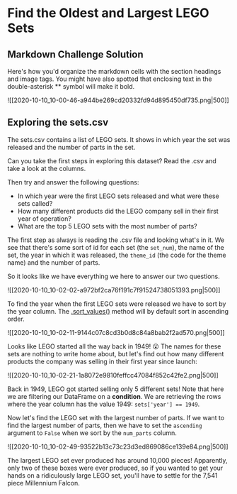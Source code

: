 # Find the Oldest and Largest LEGO Sets

## Markdown Challenge Solution

Here's how you'd organize the markdown cells with the section headings and image tags. You might have also spotted that enclosing text in the double-asterisk ** symbol will make it bold.

![[2020-10-10_10-00-46-a944be269cd20332fd94d895450df735.png|500]]

## Exploring the sets.csv

The sets.csv contains a list of LEGO sets. It shows in which year the set was released and the number of parts in the set.

Can you take the first steps in exploring this dataset? Read the .csv and take a look at the columns.

Then try and answer the following questions:

- In which year were the first LEGO sets released and what were these sets called?
- How many different products did the LEGO company sell in their first year of operation?
- What are the top 5 LEGO sets with the most number of parts?

The first step as always is reading the .csv file and looking what's in it. We see that there's some sort of id for each set (the `set_num`), the name of the set, the year in which it was released, the `theme_id` (the code for the theme name) and the number of parts.

So it looks like we have everything we here to answer our two questions.

![[2020-10-10_10-02-02-a972bf2ca76f191c7f91524738051393.png|500]]

To find the year when the first LEGO sets were released we have to sort by the year column. The [.sort_values()](https://pandas.pydata.org/pandas-docs/stable/reference/api/pandas.DataFrame.sort_values.html?highlight=sort_values#pandas.DataFrame.sort_values) method will by default sort in ascending order.

![[2020-10-10_10-02-11-9144c07c8cd3b0d8c84a8bab2f2ad570.png|500]]

Looks like LEGO started all the way back in 1949! 😮 The names for these sets are nothing to write home about, but let's find out how many different products the company was selling in their first year since launch:

![[2020-10-10_10-02-21-1a8072e9810feffcc47084f852c42fe2.png|500]]

Back in 1949, LEGO got started selling only 5 different sets! Note that here we are filtering our DataFrame on a **condition**. We are retrieving the rows where the year column has the value 1949: `sets['year'] == 1949`.

Now let's find the LEGO set with the largest number of parts. If we want to find the largest number of parts, then we have to set the `ascending` argument to `False` when we sort by the `num_parts` column.

![[2020-10-10_10-02-49-93522b13c73c23d3ed869086ce139e84.png|500]]

The largest LEGO set ever produced has around 10,000 pieces! Apparently, only two of these boxes were ever produced, so if you wanted to get your hands on a ridiculously large LEGO set, you'll have to settle for the 7,541 piece Millennium Falcon.